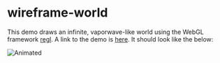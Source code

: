 # wireframe-world

This demo draws an infinite, vaporwave-like world using the WebGL
framework [regl](https://github.com/mikolalysenko/regl). A link to the
demo is [here](http://erkaman.github.io/wireframe-world/). It should look
like the below:

![Animated](images/anim.gif)